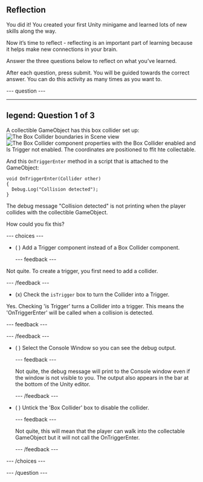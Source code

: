 ## Reflection

You did it! You created your first Unity minigame and learned lots of new skills along the way.

Now it’s time to reflect - reflecting is an important part of learning because it helps make new connections in your brain.

Answer the three questions below to reflect on what you’ve learned.

After each question, press submit. You will be guided towards the correct answer. You can do this activity as many times as you want to.

--- question ---

---
legend: Question 1 of 3
---

A collectible GameObject has this box collider set up:
![The Box Collider boundaries in Scene view](images/star-collider.png)
![The Box Collider component properties with the Box Collider enabled and Is Trigger not enabled. The coordinates are positioned to ffit hte collectable. ](images/inspector-collider.png)

And this `OnTriggerEnter` method in a script that is attached to the GameObject:

```
void OnTriggerEnter(Collider other)
{
  Debug.Log("Collision detected");
}
```

The debug message "Collision detected" is not printing when the player collides with the collectible GameObject.

How could you fix this?

--- choices ---

- ( ) Add a Trigger component instead of a Box Collider component.

  --- feedback ---

Not quite. To create a trigger, you first need to add a collider. 

  --- /feedback ---

- (x) Check the `isTrigger` box to turn the Collider into a Trigger.

Yes. Checking 'is Trigger' turns a Collider into a trigger. This means the 'OnTriggerEnter' will be called when a collision is detected.

  --- feedback ---

  --- /feedback ---

- ( ) Select the Console Window so you can see the debug output.

  --- feedback ---
  
  Not quite, the debug message will print to the Console window even if the window is not visible to you. The output also appears in the bar at the bottom of the Unity editor.

  --- /feedback ---

- ( ) Untick the 'Box Collider' box to disable the collider.

  --- feedback ---
  
  Not quite, this will mean that the player can walk into the collectable GameObject but it will not call the OnTriggerEnter.

  --- /feedback ---

--- /choices ---

--- /question ---
